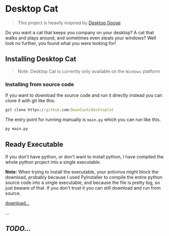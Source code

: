 # Desktop Cat

> This project is heavily inspired by [Desktop Goose](https://samperson.itch.io/desktop-goose)

Do you want a cat that keeps you company on your desktop? A cat that walks and plays around, and sometimes even steals your windows?
Well look no further, you found what you  were looking for!

<!-- TODO: maybe some GIF here -->

## Installing Desktop Cat 
> Note: Desktop Cat is currently only available on the `Windows` platform

### Installing from source code 
If you want to download the source code and run it directly instead you can clone it with git like this:

```bat
git clone https://github.com/DeanCash/DesktopCat
```

The entry point for running manually is `main.py` which you can run like this.

```bat
py main.py
```

## Ready Executable
If you don't have python, or don't want to install python, I have compiled the whole python project into a single executable.

**Note:** When trying to install the executable, your antivirus might block the download, probably because I used PyInstaller to compile the entire python source code into a single executable, and because the file is pretty big, so just beware of that.
If you don't trust it you can still download and run from source.

<!-- TODO: continue the markdown file -->
[download...](#)

...

## *TODO...*
